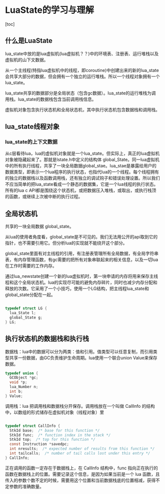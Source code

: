 # LuaState的学习与理解

[toc]

## 什么是LuaState

lua_state中放的是lua虚拟机(lua虚拟机？？)中的环境表、注册表、运行堆栈以及虚拟机的山下文数据。

从一个主线程(特指lua虚拟机中的线程，即coroutine)中创建出来的新的lua_state会共享大部分的数据，但会拥有一个独立的运行堆栈。所以一个线程对象拥有一个lua_state。

lua_state共享的数据部分是全局状态（包含gc数据）。lua_state的运行堆栈为调用栈。lua_state的数据栈包含当前调用栈信息。

虚拟机对象包含执行状态机和全局状态机，其中执行状态机包含数据栈和调用栈。

## lua_state线程对象

### lua_state的上下文数据

从c层看待lua，lua的虚拟机对象就是一个lua_state。但实际上，真正的lua虚拟机对象被隐藏起来了。那就是lstate.h中定义的结构体 global_State。同一lua虚拟机中的所有执行线程，共享了一块全局数据global_stae。lua_stae是暴露给用户的数据类型，即表示一个lua程序的执行状态，也指代lua的一个线程。每个线程拥有的独立的数据栈以及函数调用栈，还有独立的调试钩子和错误处理设置。所以我们不应当简单的把lua_state看成一个静态的数据集，它是一个lua线程的执行状态。所有的lua c API都是围绕这个状态机，或把数据压入堆栈，或取出，或执行栈顶的函数，或继续上次被中断的执行过程。

## 全局状态机

共享的一块全局数据 global_state。

从lua的使用者角度看，global_state是不可见的。我们无法用公开的api取到它的指针，也不需要引用它。但分析lua的实现就不能绕开这个部分。

global_state里面有对主线程的引用，有注册表管理所有全局数据，有全局字符串表，有内存管理函数，有gc需要的把所有对象串联起来的相关信息，以及一切lua在工作时需要的工作内存。

通过lua_newstate创建一个新的lua虚拟机时，第一块申请的内存将用来保存主线程和这个全局状态机。lua的实现尽可能的避免内存碎片，同时也减少内存分配和释放的次数。它采用了一个小技巧，使用一个LG结构，把主线程lua_state和global_state分配在一起。

```c

typedef struct LG {
  lua_State l;
  global_State g;
} LG;
```

## 执行状态机的数据栈和执行栈

数据栈：lua中的数据可以分为两类：值和引用。值类型可以任意复制，而引用类型共享一份数据，由GC负责维护生命周期。lua使用一个联合union Value来保存数据。

```c
typedef union {
  GCObject *gc;
  void *p;
  lua_Number n;
  int b;
} Value;
```

调用栈：lua 把调用栈和数据栈分开保存。调用栈放在一个叫做 CallInfo 的结构中，以数组的形式储存在虚拟机对象（线程对象）里

```c

typedef struct CallInfo {
  StkId base;  /* base for this function */
  StkId func;  /* function index in the stack */
  StkId top;  /* top for this function */
  const Instruction *savedpc;
  int nresults;  /* expected number of results from this function */
  int tailcalls;  /* number of tail calls lost under this entry */
} CallInfo;
```

正在调用的函数一定存在于数据栈上，在 CallInfo 结构中，func 指向正在执行的函数在数据栈上的位置。需要记录这个信息，是因为如果当前是一个 lua 函数，且传入的参数个数不定的时候，需要用这个位置和当前数据栈底的位置相减，获得不定参数的准确数量。